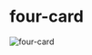 # four-card
![four-card](https://user-images.githubusercontent.com/69125833/170149056-5baaf766-5735-45c5-b5b4-f1d13569b28e.png)
